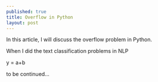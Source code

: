 ```yaml
---
published: true
title: Overflow in Python
layout: post
---
```

In this article, I will discuss the overflow problem in Python.

When I did the text classification problems in NLP

y = a+b

to be continued...